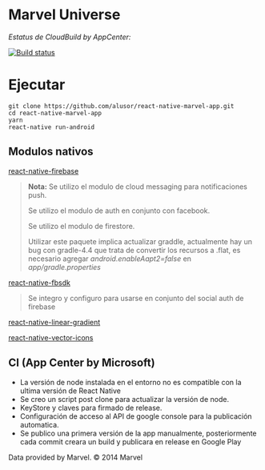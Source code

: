 # Marvel Universe
*Estatus de CloudBuild by AppCenter:*

[![Build status](https://build.appcenter.ms/v0.1/apps/1aa82513-9765-4283-a581-d258bb1719c9/branches/master/badge)](https://appcenter.ms)

# Ejecutar

	git clone https://github.com/alusor/react-native-marvel-app.git
	cd react-native-marvel-app
	yarn 
	react-native run-android

## Modulos nativos

[react-native-firebase](https://github.com/invertase/react-native-firebase)
> **Nota:** Se utilizo el modulo de cloud messaging para notificaciones push.
>
> Se utilizo el modulo de auth en conjunto con facebook.
>
> Se utilizo el modulo de firestore.
>
> Utilizar este paquete implica actualizar graddle, actualmente hay un bug con gradle-4.4 que trata de convertir los recursos a .flat, es necesario agregar *android.enableAapt2=false* en *app/gradle.properties*
> 
[react-native-fbsdk](https://github.com/facebook/react-native-fbsdk)
> Se integro y configuro para usarse en conjunto del social auth de firebase

[react-native-linear-gradient](https://github.com/react-native-community/react-native-linear-gradient)

[react-native-vector-icons](https://github.com/oblador/react-native-vector-icons)

## CI (App Center by Microsoft)
- La versión de node instalada en el entorno no es compatible con la ultima versión de React Native 
- Se creo un script post clone para actualizar la versión de node. 
- KeyStore y claves para firmado de release.
- Configuración de acceso al API de google console para la publicación automatica.
- Se publico una primera versión de la app manualmente, posteriormente cada commit creara un build y publicara en release en Google Play



Data provided by Marvel. © 2014 Marvel
